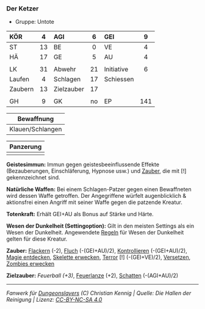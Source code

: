### Der Ketzer

- Gruppe: Untote

| KÖR     |  4  | AGI        |  6  | GEI        |  9  |
| :------ | :-: | :--------- | :-: | :--------- | :-: |
| ST      | 13  | BE         |  0  | VE         |  4  |
| HÄ      | 17  | GE         |  5  | AU         |  4  |
|         |     |            |     |            |     |
| LK      | 31  | Abwehr     | 21  | Initiative |  6  |
| Laufen  |  4  | Schlagen   | 17  | Schiessen  |     |
| Zaubern | 13  | Zielzauber | 17  |            |     |
|         |     |            |     |            |     |
| GH      |  9  | GK         | no  | EP         | 141 |

|    Bewaffnung    |
| :--------------: |
| Klauen/Schlangen |

| Panzerung |
| :-------: |
|           |

**Geistesimmun:** Immun gegen geistesbeeinflussende Effekte (Bezauberungen, Einschläferung, Hypnose usw.) und [Zauber](../../fanwerk/zauber/zauber.md), die mit [!] gekennzeichnet sind.

**Natürliche Waffen:** Bei einem Schlagen-Patzer gegen einen Bewaffneten wird dessen Waffe getroffen. Der Angegriffene würfelt augenblicklich & aktionsfrei einen Angriff mit seiner Waffe gegen die patzende Kreatur.

**Totenkraft:** Erhält GEI+AU als Bonus auf Stärke und Härte.

**Wesen der Dunkelheit (Settingoption):** Gilt in den meisten Settings als ein Wesen der Dunkelheit. Angewendete [Regeln](../../grw/regeln-proben.md) für Wesen der Dunkelheit gelten für diese Kreatur.

**Zauber:** [Flackern](../../grw/zauber/flackern.md) (-2), [Fluch](../../grw/zauber/fluch.md) (-(GEI+AU)/2), [Kontrollieren](../../grw/zauber/kontrollieren.md) (-(GEI+AU)/2), [Magie entdecken](../../grw/zauber/magie-entdecken.md), [Skelette erwecken](../../grw/zauber/skelette-erwecken.md), [Terror](../../grw/zauber/terror.md) [!] (-(GEI+VE)/2), [Versetzen](../../grw/zauber/versetzen.md), [Zombies erwecken](../../grw/zauber/zombies-erwecken.md)

**Zielzauber:** _Feuerball (+3)_, [Feuerlanze](../../grw/zauber/feuerlanze.md) (+2), [Schatten](../../grw/zauber/schatten.md) (-(AGI+AU)/2)

---

_Fanwerk für [Dungeonslayers](https://www.dungeonslayers.net/) (C) Christian Kennig | Quelle: Die Hallen der Reinigung | Lizenz: [CC-BY-NC-SA 4.0](https://creativecommons.org/licenses/by-nc-sa/4.0/deed.de)_
